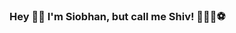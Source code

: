 ### Hey 👋🏼 I'm Siobhan, but call me Shiv! 👩🏻‍💻⚽

<script src="//embed.bannerboo.com/b8ee93b7b698c" async></script>
<!--
**siobhanjones9/siobhanjones9** is a ✨ _special_ ✨ repository because its `README.md` (this file) appears on your GitHub profile.

Here are some ideas to get you started:

- 🔭 I’m currently working on ...
- 🌱 I’m currently learning ...
- 👯 I’m looking to collaborate on ...
- 🤔 I’m looking for help with ...
- 💬 Ask me about ...
- 📫 How to reach me: ...
- 😄 Pronouns: ...
- ⚡ Fun fact: ...
-->
